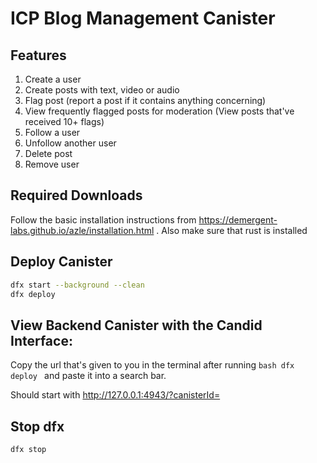 # ICP Blog Management Canister

## Features
1. Create a user
2. Create posts with text, video or audio
3. Flag post (report a post if it contains anything concerning)
4. View frequently flagged posts for moderation (View posts that've received 10+ flags)
5. Follow a user
6. Unfollow another user
7. Delete post
6. Remove user

## Required Downloads
Follow the basic installation instructions from https://demergent-labs.github.io/azle/installation.html .
Also make sure that rust is installed


## Deploy Canister
```bash
dfx start --background --clean
dfx deploy
```

## View Backend Canister with the Candid Interface:
Copy the url that's given to you in the terminal after running ```bash dfx deploy ``` and paste
it into a search bar.

Should start with http://127.0.0.1:4943/?canisterId=

## Stop dfx
```bash
dfx stop
```